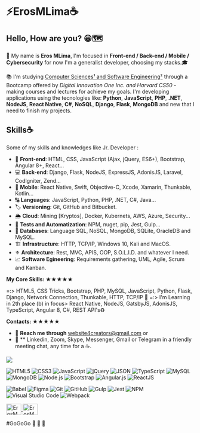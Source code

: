 <!-- Cover 
<p align="center">
	<img 
		alt=" " 
		loading="lazy" 
		src="./assets/Cover_GitHub.gif" 
		style="border-radius: 15px; box-shadow: 5px 5px 5px 5px rgba(0,0,0,.5);" 
		title="Eros MLima" 
	>
</p>-->

<h1>⚡️ErosMLima☕️</h1> 

## Hello, How are you? 😀🗺️

👨 My name is **Eros MLima**, I'm focused in **Front-end / Back-end / Mobile / Cybersecurity** for now I'm a generalist developer, choosing my stacks.🎓

📚 I'm studying [Computer Sciences¹ and Software Engineering²](https://www.igti.com.br/custom/desenvolvedor-front-end/) through a Bootcamp offered by *Digital Innovation One Inc. and Harvard CS50* - making courses and lectures for achieve my goals. I'm developing applications using the tecnologies like: 
**Python**, **JavaScript**, **PHP**, **.NET**, **NodeJS**, **React Native**, **C#**, **NoSQL**, **Django**, **Flask**, **MongoDB** and new that I need to finish my projects.

## Skills☕️ 

<!-- Skills -->
Some of my skills and knowledges like Jr. Developer :
- 👔 **Front-end**: HTML, CSS, JavaScript (Ajax, jQuery, ES6+), Bootstrap, Angular 8+, React...
- 💻 **Back-end**: Django, Flask, NodeJS, ExpressJS, AdonisJS, Laravel, CodIgniter, Zend...
- 📲 **Mobile**: React Native, Swift, Objective-C, Xcode, Xamarin, Thunkable, Kotlin...
- 🔠 **Languages**: JavaScript, Python, PHP, .NET, C#, Java...
- 🏷️ **Versioning**: Git, GitHub and Bitbucket.
- 🌦️ **Cloud**:  Mining [Kryptos], Docker, Kubernets, AWS, Azure, Security...
- 🧪 **Tests and Automatization**: NPM, nuget, pip, Jest, Gulp...
- 🔰 **Databases**: Language SQL, NoSQL, MongoDB, SQLite, OracleDB and MySQL.
- 🏗️ **Infrastructure**: HTTP, TCP/IP, Windows 10, Kali and MacOS.
- ⚜️ **Architecture**: Rest, MVC, APIS, OOP, S.O.L.I.D. and whatever I need.
- 📈 **Software Egineering**: Requirements gathering, UML, Agile, Scrum and Kanban.


<!-- Core Skills -->

**My Core Skills: ★★★★★**

=:> HTML5, CSS Tricks, Bootstrap, PHP, MySQL, JavaScript, Python, Flask, Django, Network Connection, Thunkable, HTTP, TCP/IP 🐍
=:> I'm Learning in 2th place (b) in focus> React Native, NodeJS, GatsbyJS, AdonisJS, TypeScript, Angular 8, C#, REST API's♻️


<!-- Contacts -->

**Contacts: ★★★★★**

- 💬 **Reach me through** website4creators@gmail.com or
- 📲 ** Linkedin, Zoom, Skype, Messenger, Gmail or Telegram in a friendly meeting chat, any time for a ☕️.
<!-- Charts -->
<img src="https://github-readme-stats.vercel.app/api/top-langs/?username=ErosMLima&layout=compact&theme=jolly"
style="max-width:120%" align="center">


<!-- Languages, libs and frameworks -->
<p align="left">
	<img alt="HTML5" src="https://img.shields.io/badge/-HTML-fff?style=plastic&logo=HTML5" title="HTML5" />
	<img alt="CSS3" src="https://img.shields.io/badge/-CSS-fff?style=plastic&logo=CSS3&logoColor=1572B6" title="CSS3" />
	<img alt="JavaScript" src="https://img.shields.io/badge/-JavaScript-fff?fff&style=plastic&logo=javascript&logoColor=f7ab00" title="JavaScript" />
	<img alt="jQuery" src="https://img.shields.io/badge/-jQuery-fff?style=plastic&logo=jquery&logoColor=4878a0" title="jQuery" />
	<img alt="JSON" src="https://img.shields.io/badge/-JSON-fff?style=plastic&logo=json&logoColor=1a1a1a" title="JSON" />
	<img alt="TypeScript" src="https://img.shields.io/badge/-TypeScript-fff?style=plastic&logo=typescript" title="TypeScript" />
	<img alt="MySQL" src="https://img.shields.io/badge/-MySQL-fff?style=plastic&logoColor=00758f&logo=mysql" title="MySQL" />
	<img alt="MongoDB" src="https://img.shields.io/badge/-MongoDB-fff?style=plastic&logoColor=009547&logo=mongodb" title="MongoDB" />
	<img alt="Node.js" src="https://img.shields.io/badge/-Node.js-fff?style=plastic&logoColor=fff&logo=node.js&logoColor=5B9856" title="Node.js" />
	<img alt="Bootstrap" src="https://img.shields.io/badge/-Bootstrap-fff?style=plastic&logo=bootstrap&logoColor=563D7C" title="Bootstrap" />
	<img alt="Angular.js" src="https://img.shields.io/badge/-Angular-fff?style=plastic&logo=angular&logoColor=af2d2f" title="Angular.js" />
	<img alt="ReactJS" src="https://img.shields.io/badge/-React-fff?style=plastic&logo=react&logoColor=18BCEE" title="ReactJS" />
</p>

<!-- Tools Front-end -->
<p align="left">
	<img alt="Babel" src="https://img.shields.io/badge/-Babel-fff?style=plastic&logo=babel" title="Babel" />
	<img alt="Figma" src="https://img.shields.io/badge/-Figma-fff?fff&style=plastic&logo=figma" title="Figma" />
	<img alt="Git" src="https://img.shields.io/badge/-Git-fff?style=plastic&logo=git" title="Git" />
	<img alt="GitHub" src="https://img.shields.io/badge/-GitHub-fff?style=plastic&logo=github&logoColor=333333" title="GitHub" />
	<img alt="Gulp" src="https://img.shields.io/badge/-Gulp-fff?style=plastic&logo=gulp" title="Gulp" />
	<img alt="Jest" src="https://img.shields.io/badge/-Jest-fff?style=plastic&logo=jest&logoColor=944058" title="Jest" />
	<img alt="NPM" src="https://img.shields.io/badge/-NPM-fff?style=plastic&logo=npm" title="NPM" />
	<img alt="Visual Studio Code" src="https://img.shields.io/badge/-Visual%20Studio%20Code-fff?style=plastic&logo=visual-studio-code&logoColor=007ACC" title="Visual Studio Code" />
	<img alt="Webpack" src="https://img.shields.io/badge/-Webpack-fff?style=plastic&logo=webpack&logoColor=1b74ba" title="Webpack" />
</p>


<!--Contacts -->
<a href="https://www.linkedin.com/in/%E2%9A%A1%EF%B8%8Feros-m-lima%E2%98%95%EF%B8%8F-57a405198/?locale=pt_BR/" target="_blank">
<img align="center" alt="ErosMLima-linkedin" height="30" width="40" src="https://cdn.jsdelivr.net/npm/simple-icons@3.0.1/icons/linkedin.svg" style="max-width=100%;">
<!-- in your header -->
<link rel="stylesheet" href="https://cdn.jsdelivr.net/gh/devicons/devicon@v2.9.0/devicon.min.css">
<!-- in your body -->
<i class="devicon-linkedin-plain colored"></i>
</a>

<!--Contacts -->
<a href="https://github.com/ErosMLima" target="_blank">
<img align="center" alt="ErosMLima-github" height="30" width="40" src="https://cdn.jsdelivr.net/npm/simple-icons@3.0.1/icons/github.svg" style="max-width=100%;">
<!-- in your header -->
<link rel="stylesheet" href="https://cdn.jsdelivr.net/gh/devicons/devicon@v2.9.0/devicon.min.css">
<!-- in your body -->
<i class="devicon-github-original colored"></i>
</a>



#GoGoGo 🚀 🚀 🚀
